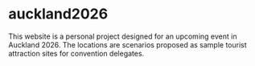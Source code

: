 # auckland2026
This website is a personal project designed for an upcoming event in Auckland 2026.  The locations are scenarios proposed as sample tourist attraction sites for convention delegates.
